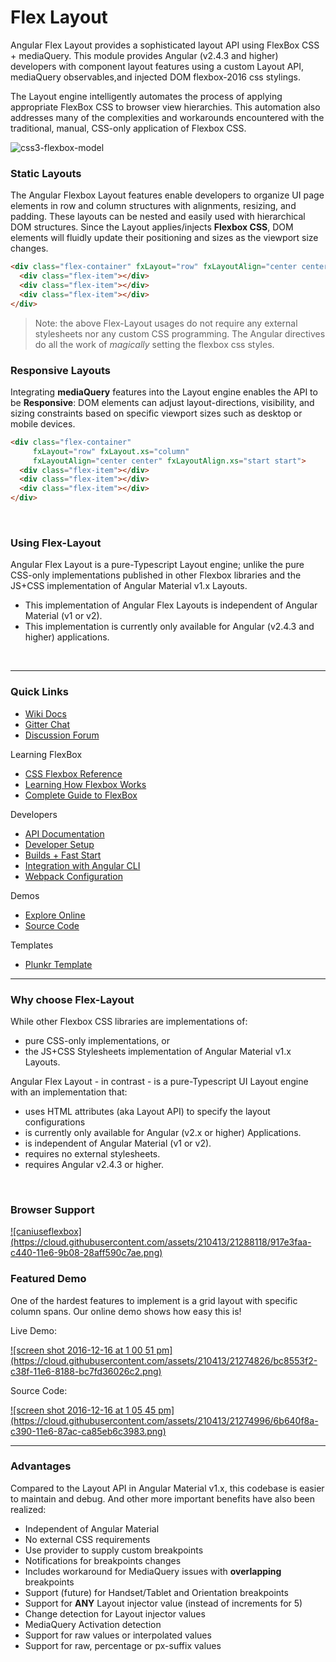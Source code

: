 # Flex Layout

Angular Flex Layout provides a sophisticated layout API using FlexBox CSS + mediaQuery. This module provides Angular (v2.4.3 and higher) developers with component layout features using a custom Layout API, mediaQuery observables,and injected DOM flexbox-2016 css stylings.  

The Layout engine intelligently automates the process of applying appropriate FlexBox CSS to browser view hierarchies. This automation also addresses many of the complexities and workarounds encountered with the traditional, manual, CSS-only application of Flexbox CSS. 

![css3-flexbox-model](https://cloud.githubusercontent.com/assets/210413/20034148/49a4fb62-a382-11e6-9822-42b90dec69be.jpg)

### Static Layouts 

The Angular Flexbox Layout features enable developers to organize UI page elements in row and column structures with 
alignments, resizing, and padding. These layouts can be nested and easily used with hierarchical DOM structures. 
Since the Layout applies/injects **Flexbox CSS**, DOM elements will fluidly update their positioning and sizes as the  viewport size changes. 

```html
<div class="flex-container" fxLayout="row" fxLayoutAlign="center center">
  <div class="flex-item"></div>
  <div class="flex-item"></div>
  <div class="flex-item"></div>
</div> 
```

> Note: the above Flex-Layout usages do not require any external stylesheets nor any custom CSS programming. The Angular directives do all the work of *magically* setting the flexbox css styles.

### Responsive Layouts

Integrating **mediaQuery** features into the Layout engine enables the API to be **Responsive**: DOM elements can adjust layout-directions, visibility, and sizing constraints based on specific viewport sizes such as desktop or mobile devices. 

```html
<div class="flex-container" 
     fxLayout="row" fxLayout.xs="column" 
     fxLayoutAlign="center center" fxLayoutAlign.xs="start start">
  <div class="flex-item"></div>
  <div class="flex-item"></div>
  <div class="flex-item"></div>
</div> 
```

<br/>

### Using Flex-Layout

Angular Flex Layout is a pure-Typescript Layout engine; unlike the pure CSS-only implementations published in other Flexbox libraries  and the JS+CSS implementation of Angular Material v1.x Layouts. 

*  This implementation of Angular Flex Layouts is independent of Angular Material (v1 or v2).
*  This implementation is currently only available for Angular (v2.4.3 and higher) applications.

<br/>

----

### Quick Links

*  [Wiki Docs](https://github.com/angular/flex-layout/wiki)
*  [Gitter Chat](https://gitter.im/angular/flex-layout)
*  [Discussion Forum](https://groups.google.com/forum/#!forum/angular-flex-layout)

Learning FlexBox

*  [CSS Flexbox Reference](http://cssreference.io/flexbox/)
*  [Learning How Flexbox Works](https://medium.freecodecamp.com/even-more-about-how-flexbox-works-explained-in-big-colorful-animated-gifs-a5a74812b053#.dfi1sit87)
*  [Complete Guide to FlexBox](https://css-tricks.com/snippets/css/a-guide-to-flexbox/)

Developers

*  [API Documentation](https://github.com/angular/flex-layout/wiki/API-Documentation)
*  [Developer Setup](https://github.com/angular/flex-layout/wiki/Developer-Setup)
*  [Builds + Fast Start](https://github.com/angular/flex-layout/wiki/Fast-Starts)
*  [Integration with Angular CLI](https://github.com/angular/flex-layout/wiki/Integration-with-Angular-CLI)
*  [Webpack Configuration](https://github.com/angular/flex-layout/wiki/Webpack-Configuration)

Demos 

*  [Explore Online](https://tburleson-layouts-demos.firebaseapp.com/)
*  [Source Code](https://github.com/angular/flex-layout/blob/master/src/demo-app/app/demo-app-module.ts)

Templates

*  [Plunkr Template](https://plnkr.co/edit/h8hzyoEyqdCXmTBA7DfK?p=preview)

----


### Why choose Flex-Layout

While other Flexbox CSS libraries are implementations of:

* pure CSS-only implementations, or 
* the JS+CSS Stylesheets implementation of Angular Material v1.x Layouts.

Angular Flex Layout - in contrast - is a pure-Typescript UI Layout engine with an implementation that: 

*  uses HTML attributes (aka Layout API) to specify the layout configurations
*  is currently only available for Angular (v2.x or higher) Applications.
*  is independent of Angular Material (v1 or v2).
*  requires no external stylesheets.
*  requires Angular v2.4.3 or higher.

<br/>

### Browser Support

<a href="http://caniuse.com/#feat=flexbox" target="_blank">
![caniuseflexbox](https://cloud.githubusercontent.com/assets/210413/21288118/917e3faa-c440-11e6-9b08-28aff590c7ae.png)
</a>

<br/>


### Featured Demo

One of the hardest features to implement is a grid layout with specific column spans. Our online demo shows how easy this is!

Live Demo:

<a href="https://tburleson-layouts-demos.firebaseapp.com/#/stackoverflow" target="_blank">
![screen shot 2016-12-16 at 1 00 51 pm](https://cloud.githubusercontent.com/assets/210413/21274826/bc8553f2-c38f-11e6-8188-bc7fd36026c2.png)
</a>

Source Code:

<a href="https://github.com/angular/flex-layout/blob/master/src/demo-app/app/stack-overflow/columnSpan.demo.ts#L23" target="_blank">
![screen shot 2016-12-16 at 1 05 45 pm](https://cloud.githubusercontent.com/assets/210413/21274996/6b640f8a-c390-11e6-87ac-ca85eb6c3983.png)
</a>

 
<br/>

----

### Advantages 

Compared to the Layout API in Angular Material v1.x, this codebase is easier to maintain and debug.
And other more important benefits have also been realized:

*  Independent of Angular Material 
*  No external CSS requirements
*  Use provider to supply custom breakpoints
*  Notifications for breakpoints changes
  *  Includes workaround for MediaQuery issues with **overlapping** breakpoints
*  Support (future) for Handset/Tablet and Orientation breakpoints
*  Support for **ANY** Layout injector value (instead of increments for 5)
*  Change detection for Layout injector values
*  MediaQuery Activation detection 
*  Support for raw values or interpolated values
*  Support for raw, percentage or px-suffix values